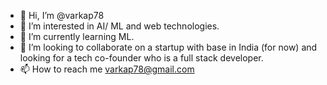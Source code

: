 - 👋 Hi, I’m @varkap78
- 👀 I’m interested in AI/ ML and web technologies.
- 🌱 I’m currently learning ML.
- 💞️ I’m looking to collaborate on a startup with base in India (for now) and looking for a tech co-founder who is a full stack developer.
- 📫 How to reach me varkap78@gmail.com

<!---
varkap78/varkap78 is a ✨ special ✨ repository because its `README.md` (this file) appears on your GitHub profile.
You can click the Preview link to take a look at your changes.
--->
